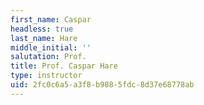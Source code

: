 ```yaml
---
first_name: Caspar
headless: true
last_name: Hare
middle_initial: ''
salutation: Prof.
title: Prof. Caspar Hare
type: instructor
uid: 2fc0c6a5-a3f8-b988-5fdc-8d37e68778ab
---
```

